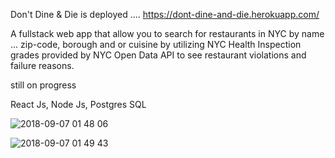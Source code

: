 Don't Dine & Die is deployed .... https://dont-dine-and-die.herokuapp.com/

A fullstack web app that allow you to search for restaurants in NYC by name ... zip-code, borough and or cuisine by utilizing NYC Health Inspection grades provided by NYC Open Data API to see restaurant violations and failure reasons.


still on progress

React Js, Node Js, Postgres SQL

![2018-09-07 01 48 06](https://user-images.githubusercontent.com/32101657/45200861-c48c9a00-b240-11e8-85f7-d516f9928949.gif)

![2018-09-07 01 49 43](https://user-images.githubusercontent.com/32101657/45200829-a0c95400-b240-11e8-9508-d490cecc49c4.gif)

